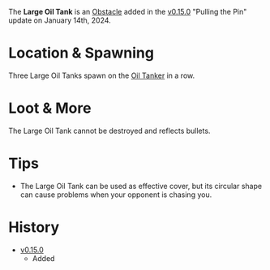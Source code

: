 The **Large Oil Tank** is an [Obstacle](/obstacles) added in the [v0.15.0](https://github.com/HasangerGames/suroi/releases/tag/v0.15.0) "Pulling the Pin" update on January 14th, 2024.

# Location & Spawning

Three Large Oil Tanks spawn on the [Oil Tanker](/buildings/oil_tanker) in a row.

# Loot & More

The Large Oil Tank cannot be destroyed and reflects bullets.

# Tips

- The Large Oil Tank can be used as effective cover, but its circular shape can cause problems when your opponent is chasing you.

# History

- [v0.15.0](https://github.com/HasangerGames/suroi/releases/tag/v0.15.0)
  - Added